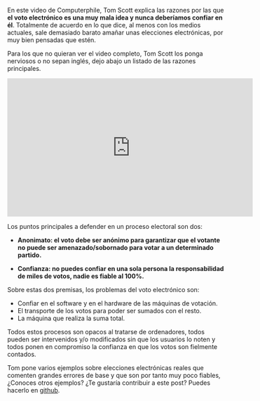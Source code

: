 En este video de Computerphile, Tom Scott explica las razones por las que **el voto electrónico es una muy mala idea y nunca deberíamos confiar en él**. Totalmente de acuerdo en lo que dice, al menos con los medios actuales, sale demasiado barato amañar unas elecciones electrónicas, por muy bien pensadas que estén. 

Para los que no quieran ver el video completo, Tom Scott los ponga nerviosos o no sepan inglés, dejo abajo un listado de las razones principales.

<iframe width="560" height="315" src="https://www.youtube.com/embed/w3_0x6oaDmI" frameborder="0" allowfullscreen></iframe>

Los puntos principales a defender en un proceso electoral son dos:

- **Anonimato: el voto debe ser anónimo para garantizar que el votante no puede ser amenazado/sobornado para votar a un determinado partido.**

- **Confianza: no puedes confiar en una sola persona la responsabilidad de miles de votos, nadie es fiable al 100%.**

Sobre estas dos premisas, los problemas del voto electrónico son:

- Confiar en el software y en el hardware de las máquinas de votación.
- El transporte de los votos para poder ser sumados con el resto.
- La máquina que realiza la suma total.

Todos estos procesos son opacos al tratarse de ordenadores, todos pueden ser intervenidos y/o modificados sin que los usuarios lo noten y todos ponen en compromiso la confianza en que los votos son fielmente contados.

Tom pone varios ejemplos sobre elecciones electrónicas reales que comenten grandes errores de base y que son por tanto muy poco fiables, ¿Conoces otros ejemplos? ¿Te gustaría contribuir a este post? Puedes hacerlo en [github](https://github.com/juanmirod/juanmirod.github.io/blob/master/_posts/2015-10-25-por-qu-el-voto-electr-nico-es-una-mala-idea.markdown).
